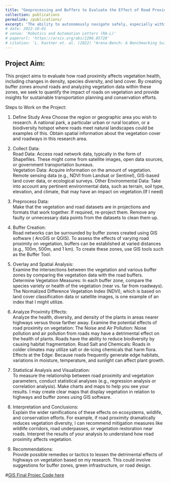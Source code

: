 ```yaml
---
title: "Geoprocessing and Buffers to Evaluate the Effect of Road Proximity on Vegetation"
collection: publications
permalink: /publications/
excerpt: 'The ability to autonomously navigate safely, especially within dynamic environments, is paramount for mobile robotics. In recent years, DRL approaches have shown superior performance in dynamic obstacle avoidance. However, these learning-based approaches are often developed in specially designed simulation environments and are hard to test against conventional planning approaches. Furthermore, the integration and deployment of these approaches into real robotic platforms are not yet completely solved. In this paper, we present Arena-bench, a benchmark suite to train, test, and evaluate navigation planners on different robotic platforms within 3D environments. It provides tools to design and generate highly dynamic evaluation worlds, scenarios, and tasks for autonomous navigation and is fully integrated into the robot operating system. To demonstrate the functionalities of our suite, we trained a DRL agent on our platform and compared it against a variety of existing different model-based and learning-based navigation approaches on a variety of relevant metrics. Finally, we deployed the approaches towards real robots and demonstrated the reproducibility of the results.'
# date: 2022-10-01
# venue: 'Robotics and Automation Letters (RA-L)'
# paperurl: 'https://arxiv.org/abs/2206.05728'
# citation: 'L. Kastner et. al. (2022) "Arena-Bench: A Benchmarking Suite for Obstacle Avoidance Approaches in Highly Dynamic Environments" Robotics and Automation Letters.'
---
```

## Project Aim:
This project aims to evaluate how road proximity affects vegetation health, including changes in density, species diversity, and land cover. By creating buffer zones around roads and analyzing vegetation data within these zones, we seek to quantify the impact of roads on vegetation and provide insights for sustainable transportation planning and conservation efforts.

Steps to Work on the Project:
1. Define Study Area
Choose the region or geographic area you wish to research. A national park, a particular urban or rural location, or a biodiversity hotspot where roads meet natural landscapes could be examples of this.
Obtain spatial information about the vegetation cover and roadways in this research area.

2. Collect Data:  
Road Data: Access road network data, typically in the form of Shapefiles. These might come from satellite images, open data sources, or government transportation bureaus.  
Vegetation Data: Acquire information on the amount of vegetation. Remote sensing data (e.g., NDVI from Landsat or Sentinel), GIS-based land cover data, or ecological surveys.
Other Environmental Data: Take into account any pertinent environmental data, such as terrain, soil type, elevation, and climate, that may have an impact on vegetation.(If I need)

3. Preprocess Data:  
Make that the vegetation and road datasets are in projections and formats that work together. If required, re-project them.
Remove any faulty or unnecessary data points from the datasets to clean them up.

4. Buffer Creation:  
Road networks can be surrounded by buffer zones created using GIS software ( ArcGIS or QGIS). To assess the effects of varying road proximity on vegetation, buffers can be established at varied distances (e.g., 100m, 500m, and 1 km).
To create these zones, use GIS tools such as the Buffer Tool.

5. Overlay and Spatial Analysis:  
Examine the intersections between the vegetation and various buffer zones by comparing the vegetation data with the road buffers.
Determine Vegetation Measures: In each buffer zone, compare the species variety or health of the vegetation (near vs. far from roadways). The Normalized Difference Vegetation Index (NDVI), which is based on land cover classification data or satellite images, is one example of an index that I might utilize.

6. Analyze Proximity Effects:  
Analyze the health, diversity, and density of the plants in areas nearer highways versus those farther away.
Examine the potential effects of road proximity on vegetation:
The Noise and Air Pollution: Noise pollution and air pollution from roads may have a detrimental effect on the health of plants.
Roads have the ability to reduce biodiversity by causing habitat fragmentation.
Road Salt and Chemicals: Roads in colder climates may utilize salt or de-icing chemicals that harm flora.
Effects at the Edge: Because roads frequently generate edge habitats, variations in moisture, temperature, and sunlight can affect plant growth.

7. Statistical Analysis and Visualization:  
To measure the relationship between road proximity and vegetation parameters, conduct statistical analyses (e.g., regression analysis or correlation analysis).
Make charts and maps to help you see your results. I may create clear maps that display vegetation in relation to highways and buffer zones using GIS software.

8. Interpretation and Conclusions:  
Explain the wider ramifications of these effects on ecosystems, wildlife, and conservation efforts. For example, if road proximity dramatically reduces vegetation diversity, I can recommend mitigation measures like wildlife corridors, road underpasses, or vegetation restoration near roads. Interpret the results of your analysis to understand how road proximity affects vegetation.
9. Recommendations:  
Provide possible remedies or tactics to lessen the detrimental effects of highways on vegetation based on my research. This could involve suggestions for buffer zones, green infrastructure, or road design.


#[GIS Final Projec Code here](https://github.com/barnaws21/GIS_Project_Code/blob/7cfc8a3c0ddb76795524461a6e2e994e9bdb5624/Final_project(Jetra).ipynb)


